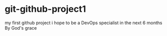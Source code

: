 # git-github-project1
my first github project
i hope to be a DevOps specialist in the next 6 months
By God's grace
